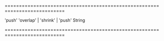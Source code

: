 ===========================================================================
<!--default-->'push'<!--/default-->
<!--acceptValues-->'overlap' | 'shrink' | 'push'<!--/acceptValues-->
<!--type-->String<!--/type-->
===========================================================================

<!--shortDescription-->

<!--/shortDescription-->

<!--fullDescription-->

<!--/fullDescription-->